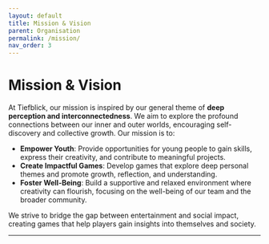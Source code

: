 ```yaml
---
layout: default
title: Mission & Vision
parent: Organisation
permalink: /mission/
nav_order: 3
---
```


<h1>Mission & Vision</h1>

<p>At Tiefblick, our mission is inspired by our general theme of <strong>deep perception and interconnectedness</strong>. We aim to explore the profound connections between our inner and outer worlds, encouraging self-discovery and collective growth. Our mission is to:</p>

<ul>
    <li><strong>Empower Youth</strong>: Provide opportunities for young people to gain skills, express their creativity, and contribute to meaningful projects.</li>
    <li><strong>Create Impactful Games</strong>: Develop games that explore deep personal themes and promote growth, reflection, and understanding.</li>
    <li><strong>Foster Well-Being</strong>: Build a supportive and relaxed environment where creativity can flourish, focusing on the well-being of our team and the broader community.</li>
</ul>

<p>We strive to bridge the gap between entertainment and social impact, creating games that help players gain insights into themselves and society.</p>

<hr>
